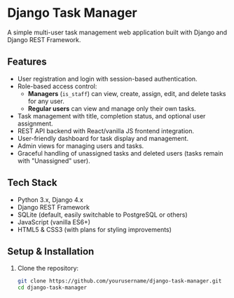 # Django Task Manager

A simple multi-user task management web application built with Django and Django REST Framework.

## Features

- User registration and login with session-based authentication.
- Role-based access control:
  - **Managers** (`is_staff`) can view, create, assign, edit, and delete tasks for any user.
  - **Regular users** can view and manage only their own tasks.
- Task management with title, completion status, and optional user assignment.
- REST API backend with React/vanilla JS frontend integration.
- User-friendly dashboard for task display and management.
- Admin views for managing users and tasks.
- Graceful handling of unassigned tasks and deleted users (tasks remain with "Unassigned" user).

## Tech Stack

- Python 3.x, Django 4.x
- Django REST Framework
- SQLite (default, easily switchable to PostgreSQL or others)
- JavaScript (vanilla ES6+)
- HTML5 & CSS3 (with plans for styling improvements)

## Setup & Installation

1. Clone the repository:

   ```bash
   git clone https://github.com/yourusername/django-task-manager.git
   cd django-task-manager
